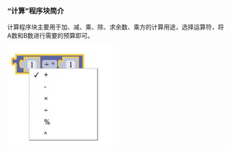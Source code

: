 ### “计算”程序块简介

计算程序块主要用于加、减、乘、除、求余数、乘方的计算用途，选择运算符，将A数和B数进行需要的预算即可。

![图2.6-1](/assets/image145.jpg)

